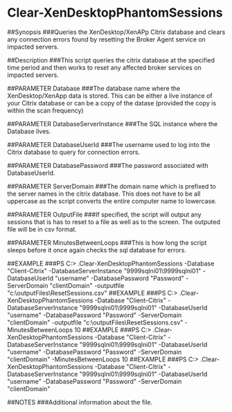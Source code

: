 # Clear-XenDesktopPhantomSessions

##Synopsis
###Queries the XenDesktop/XenAPp Citrix database and clears any connection errors found by resetting the Broker Agent service on impacted servers.

##Description
###This script queries the citrix database at the specified time period and then works to reset any affected broker services on impacted servers.

##PARAMETER Database
###The database name where the XenDesktop/XenApp data is stored.  This can be either a live instance of your Citrix database or can be a copy of the datase (provided the copy is within the scan frequency)
	
##PARAMETER DatabaseServerInstance
###The SQL instance where the Database lives.
	
##PARAMETER DatabaseUserId
###The username used to log into the Citrix database to query for connection errors.
	
##PARAMETER DatabasePassword
###The password associated with DatabaseUserId.
	
##PARAMETER ServerDomain
###The domain name which is prefixed to the server names in the citrix database.  This does not have to be all uppercase as the script converts the entire computer name to lowercase.
	
##PARAMETER OutputFile
###If specified, the script will output any sessions that is has to reset to a file as well as to the screen.  The outputed file will be in csv format.
	
##PARAMETER MinutesBetweenLoops
###This is how long the script sleeps before it once again checks the sql database for errors.
	
##EXAMPLE
###PS C:\> .Clear-XenDesktopPhantomSessions -Database "Client-Citrix" -DatabaseServerInstance "9999sqlni01\9999sqlni01" -DatabaseUserId "username" -DatabasePassword "Password" -ServerDomain "clientDomain" -outputfile "c:\outputFiles\ResetSessions.csv"
##EXAMPLE
###PS C:\> .Clear-XenDesktopPhantomSessions -Database "Client-Citrix" -DatabaseServerInstance "9999sqlni01\9999sqlni01" -DatabaseUserId "username" -DatabasePassword "Password" -ServerDomain "clientDomain" -outputfile "c:\outputFiles\ResetSessions.csv" -MinutesBetweenLoops 10
##EXAMPLE
###PS C:\> .Clear-XenDesktopPhantomSessions -Database "Client-Citrix" -DatabaseServerInstance "9999sqlni01\9999sqlni01" -DatabaseUserId "username" -DatabasePassword "Password" -ServerDomain "clientDomain" -MinutesBetweenLoops 10
##EXAMPLE
###PS C:\> .Clear-XenDesktopPhantomSessions -Database "Client-Citrix" -DatabaseServerInstance "9999sqlni01\9999sqlni01" -DatabaseUserId "username" -DatabasePassword "Password" -ServerDomain "clientDomain"
	
##NOTES
###Additional information about the file.
